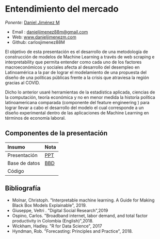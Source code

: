 # Entendimiento del mercado

*Ponente:* [Daniel Jiménez M](www.danieljimenezm.com)

* Email : danieljimenez88m@gmail.com
* Web: www.danieljimenezm.com
* Github: carlosjimenez88M


El objetivo de esta presentación es el desarrollo de una metodología de construcción de modelos de Machine Learning a través de web scraping e interpretability que permita entender como cada uno de los factores macroeconómicos y sociales afecta al desarrollo del desempleo en Latinoamérica a la par de lograr el modelamiento de una propuesta del diseño de una políticas públicas frente a la crisis que atraviesa la región gracias al COVID.

Dicho lo anterior usaré herramientas de la estadística aplicada, ciencias de la computación, teoría económica y no en menor medida la historía política latinoamericana comparada (componente del feature engineering ) para lograr llevar a cabo el desarrollo del modelo el cual corresponde a un diseño experimental dentro de las aplicaciones de Machine Learning en términos de economía laboral.

## Componentes de la presentación

|Insumo|Nota|
|:------------|:----|
|Presentación |[PPT]()|
|Base de datos |[BBD]()|
|Código |[]()|


## Bibliografía 

* Molnar, Christoph. "Interpretable machine learning. A Guide for Making Black Box Models Explainable", 2019. 
* Giuseppe, Veltri . "Digital Social Research",2019
* Ospino, Carlos. "Broadband internet, labor demand, and total factor productivity in Colombia (English)",2018.
* Wickham, Hadley. "R for Data Science", 2017
* Hyndman, Rob. "Forecasting: Principles and Practice", 2018.



